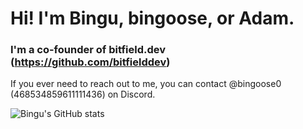 # Hi! I'm Bingu, bingoose, or Adam.
### I'm a co-founder of bitfield.dev (https://github.com/bitfielddev)
If you ever need to reach out to me, you can contact @bingoose0 (468534859611111436) on Discord.



![Bingu's GitHub stats](https://github-readme-stats.vercel.app/api?username=bingoose0&count_private=true)

